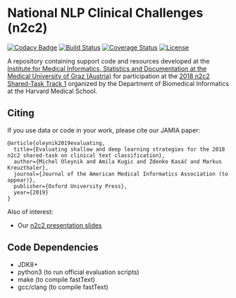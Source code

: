 # National NLP Clinical Challenges (n2c2)

[![Codacy Badge](https://api.codacy.com/project/badge/Grade/61f8f04b341a482f95b9a38073575860)](https://app.codacy.com/app/michelole/n2c2?utm_source=github.com&utm_medium=referral&utm_content=bst-mug/n2c2&utm_campaign=badger)
[![Build Status](https://travis-ci.org/bst-mug/n2c2.svg?branch=master)](https://travis-ci.org/bst-mug/n2c2)
[![Coverage Status](https://coveralls.io/repos/github/bst-mug/n2c2/badge.svg?branch=master)](https://coveralls.io/github/bst-mug/n2c2?branch=master)
[![License](https://img.shields.io/badge/License-Apache%202.0-blue.svg)](https://opensource.org/licenses/Apache-2.0)

A repository containing support code and resources developed at the [Institute for Medical Informatics, Statistics and Documentation at the Medical University of Graz (Austria)](https://www.medunigraz.at/imi/en/) for participation at the [2018 n2c2 Shared-Task Track 1](https://n2c2.dbmi.hms.harvard.edu/) organized by the Department of Biomedical Informatics at the Harvard Medical School.

## Citing

If you use data or code in your work, please cite our JAMIA paper:

```
@article{oleynik2019evaluating,
  title={Evaluating shallow and deep learning strategies for the 2018 n2c2 shared-task on clinical text classification},
  author={Michel Oleynik and Amila Kugic and Zdenko Kasáč and Markus Kreuzthaler},
  journal={Journal of the American Medical Informatics Association (to appear)},
  publisher={Oxford University Press},
  year={2019}
}
```

Also of interest:
- Our [n2c2 presentation slides](https://www.medunigraz.at/imi/de/n2c2.Presentation_V6.pdf)

## Code Dependencies
- JDK8+
- python3 (to run official evaluation scripts)
- make (to compile fastText)
- gcc/clang (to compile fastText)
